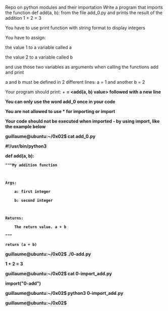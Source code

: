 Repo on python modules and their importation
Write a program that imports the function def add(a, b): from the file add_0.py and prints the result of the addition 1 + 2 = 3



You have to use print function with string format to display integers

You have to assign:

the value 1 to a variable called a

the value 2 to a variable called b

and use those two variables as arguments when calling the functions add and print

a and b must be defined in 2 different lines: a = 1 and another b = 2

Your program should print: <a value> + <b value> = <add(a, b) value> followed with a new line

You can only use the word add_0 once in your code

You are not allowed to use * for importing or __import__

Your code should not be executed when imported - by using __import__, like the example below

guillaume@ubuntu:~/0x02$ cat add_0.py

#!/usr/bin/python3

def add(a, b):

    """My addition function



    Args:

        a: first integer

        b: second integer



    Returns:

        The return value. a + b

    """

    return (a + b)



guillaume@ubuntu:~/0x02$ ./0-add.py

1 + 2 = 3

guillaume@ubuntu:~/0x02$ cat 0-import_add.py

__import__("0-add")

guillaume@ubuntu:~/0x02$ python3 0-import_add.py 

guillaume@ubuntu:~/0x02$ 
